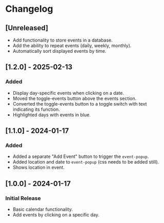 # Changelog

## [Unreleased]

- Add functionality to store events in a database.
- Add the ability to repeat events (daily, weekly, monthly).
- Automatically sort displayed events by time.

## [1.2.0] - 2025-02-13

### Added

- Display day-specific events when clicking on a date.
- Moved the toggle-events button above the events section.
- Converted the toggle-events button to a toggle switch with text indicating its function.
- Highlighted days with events in blue.

## [1.1.0] - 2024-01-17

### Added

- Added a separate "Add Event" button to trigger the `event-popup`.
- Added location and date to `event-popup` (css needs to be added still).
- Shows location in event.

## [1.0.0] - 2024-01-17

### Initial Release

- Basic calendar functionality.
- Add events by clicking on a specific day.
